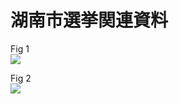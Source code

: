 # 湖南市選挙関連資料

Fig 1  
![](https://user-images.githubusercontent.com/88083908/128006474-3c21a47e-dc85-428a-a0e8-ebe3f0d8cb1c.png)
  
  
Fig 2  
![](https://user-images.githubusercontent.com/88083908/128598279-b7794efb-938b-4659-ab3f-3257bd864b73.png)
